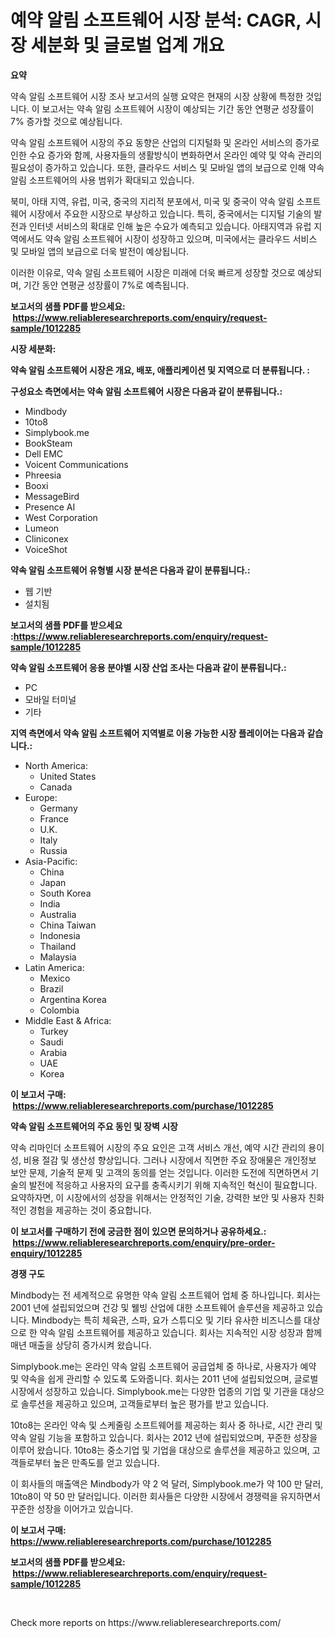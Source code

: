 <p><h1>예약 알림 소프트웨어 시장 분석: CAGR, 시장 세분화 및 글로벌 업계 개요</h1></p><p><strong>요약</strong></p>
<p><p>약속 알림 소프트웨어 시장 조사 보고서의 실행 요약은 현재의 시장 상황에 특정한 것입니다. 이 보고서는 약속 알림 소프트웨어 시장이 예상되는 기간 동안 연평균 성장률이 7% 증가할 것으로 예상됩니다. </p><p>약속 알림 소프트웨어 시장의 주요 동향은 산업의 디지털화 및 온라인 서비스의 증가로 인한 수요 증가와 함께, 사용자들의 생활방식이 변화하면서 온라인 예약 및 약속 관리의 필요성이 증가하고 있습니다. 또한, 클라우드 서비스 및 모바일 앱의 보급으로 인해 약속 알림 소프트웨어의 사용 범위가 확대되고 있습니다. </p><p>북미, 아태 지역, 유럽, 미국, 중국의 지리적 분포에서, 미국 및 중국이 약속 알림 소프트웨어 시장에서 주요한 시장으로 부상하고 있습니다. 특히, 중국에서는 디지털 기술의 발전과 인터넷 서비스의 확대로 인해 높은 수요가 예측되고 있습니다. 아태지역과 유럽 지역에서도 약속 알림 소프트웨어 시장이 성장하고 있으며, 미국에서는 클라우드 서비스 및 모바일 앱의 보급으로 더욱 발전이 예상됩니다. </p><p>이러한 이유로, 약속 알림 소프트웨어 시장은 미래에 더욱 빠르게 성장할 것으로 예상되며, 기간 동안 연평균 성장률이 7%로 예측됩니다.</p></p>
<p><strong>보고서의 샘플 PDF를 받으세요: &nbsp;<a href="https://www.reliableresearchreports.com/enquiry/request-sample/1012285">https://www.reliableresearchreports.com/enquiry/request-sample/1012285</a></strong></p>
<p><strong>시장 세분화:</strong></p>
<p><strong> 약속 알림 소프트웨어 시장은 개요, 배포, 애플리케이션 및 지역으로 더 분류됩니다. :</strong></p>
<p><strong>구성요소 측면에서는 약속 알림 소프트웨어 시장은 다음과 같이 분류됩니다.:</strong></p>
<p><ul><li>Mindbody</li><li>10to8</li><li>Simplybook.me</li><li>BookSteam</li><li>Dell EMC</li><li>Voicent Communications</li><li>Phreesia</li><li>Booxi</li><li>MessageBird</li><li>Presence AI</li><li>West Corporation</li><li>Lumeon</li><li>Cliniconex</li><li>VoiceShot</li></ul></p>
<p><strong> 약속 알림 소프트웨어 유형별 시장 분석은 다음과 같이 분류됩니다.:</strong></p>
<p><ul><li>웹 기반</li><li>설치됨</li></ul></p>
<p><strong>보고서의 샘플 PDF를 받으세요 :<a href="https://www.reliableresearchreports.com/enquiry/request-sample/1012285">https://www.reliableresearchreports.com/enquiry/request-sample/1012285</a></strong></p>
<p><strong> 약속 알림 소프트웨어 응용 분야별 시장 산업 조사는 다음과 같이 분류됩니다.:</strong></p>
<p><ul><li>PC</li><li>모바일 터미널</li><li>기타</li></ul></p>
<p><strong>지역 측면에서 약속 알림 소프트웨어 지역별로 이용 가능한 시장 플레이어는 다음과 같습니다.:</strong></p>
<p><ul>
    <li>
        North America:
        <ul>
            <li>United States</li>
            <li>Canada</li>
        </ul>
    </li>
    <li>
        Europe:
        <ul>
            <li>Germany</li>
            <li>France</li>
            <li>U.K.</li>
            <li>Italy</li>
            <li>Russia</li>
        </ul>
    </li>
    <li>
        Asia-Pacific:
        <ul>
            <li>China</li>
            <li>Japan</li>
            <li>South Korea</li>
            <li>India</li>
            <li>Australia</li>
            <li>China Taiwan</li>
            <li>Indonesia</li>
            <li>Thailand</li>
            <li>Malaysia</li>
        </ul>
    </li>
    <li>
        Latin America:
        <ul>
            <li>Mexico</li>
            <li>Brazil</li>
            <li>Argentina Korea</li>
            <li>Colombia</li>
        </ul>
    </li>
    <li>
        Middle East & Africa:
        <ul>
            <li>Turkey</li>
            <li>Saudi</li>
            <li>Arabia</li>
            <li>UAE</li>
            <li>Korea</li>
        </ul>
    </li>
    </ul></p>
<p><strong>이 보고서 구매: &nbsp;<a href="https://www.reliableresearchreports.com/purchase/1012285">https://www.reliableresearchreports.com/purchase/1012285</a></strong></p>
<p><strong>약속 알림 소프트웨어의 주요 동인 및 장벽 시장</strong></p>
<p><p>약속 리마인더 소프트웨어 시장의 주요 요인은 고객 서비스 개선, 예약 시간 관리의 용이성, 비용 절감 및 생산성 향상입니다. 그러나 시장에서 직면한 주요 장애물은 개인정보 보안 문제, 기술적 문제 및 고객의 동의를 얻는 것입니다. 이러한 도전에 직면하면서 기술의 발전에 적응하고 사용자의 요구를 충족시키기 위해 지속적인 혁신이 필요합니다. 요약하자면, 이 시장에서의 성장을 위해서는 안정적인 기술, 강력한 보안 및 사용자 친화적인 경험을 제공하는 것이 중요합니다.</p></p>
<p><strong>이 보고서를 구매하기 전에 궁금한 점이 있으면 문의하거나 공유하세요.: &nbsp;<a href="https://www.reliableresearchreports.com/enquiry/pre-order-enquiry/1012285">https://www.reliableresearchreports.com/enquiry/pre-order-enquiry/1012285</a></strong></p>
<p><strong>경쟁 구도</strong></p>
<p><p>Mindbody는 전 세계적으로 유명한 약속 알림 소프트웨어 업체 중 하나입니다. 회사는 2001 년에 설립되었으며 건강 및 웰빙 산업에 대한 소프트웨어 솔루션을 제공하고 있습니다. Mindbody는 특히 체육관, 스파, 요가 스튜디오 및 기타 유사한 비즈니스를 대상으로 한 약속 알림 소프트웨어를 제공하고 있습니다. 회사는 지속적인 시장 성장과 함께 매년 매출을 상당히 증가시켜 왔습니다.</p><p>Simplybook.me는 온라인 약속 알림 소프트웨어 공급업체 중 하나로, 사용자가 예약 및 약속을 쉽게 관리할 수 있도록 도와줍니다. 회사는 2011 년에 설립되었으며, 글로벌 시장에서 성장하고 있습니다. Simplybook.me는 다양한 업종의 기업 및 기관을 대상으로 솔루션을 제공하고 있으며, 고객들로부터 높은 평가를 받고 있습니다.</p><p>10to8는 온라인 약속 및 스케줄링 소프트웨어를 제공하는 회사 중 하나로, 시간 관리 및 약속 알림 기능을 포함하고 있습니다. 회사는 2012 년에 설립되었으며, 꾸준한 성장을 이루어 왔습니다. 10to8는 중소기업 및 기업을 대상으로 솔루션을 제공하고 있으며, 고객들로부터 높은 만족도를 얻고 있습니다.</p><p>이 회사들의 매출액은 Mindbody가 약 2 억 달러, Simplybook.me가 약 100 만 달러, 10to8이 약 50 만 달러입니다. 이러한 회사들은 다양한 시장에서 경쟁력을 유지하면서 꾸준한 성장을 이어가고 있습니다.</p></p>
<p><strong>이 보고서 구매: &nbsp; <a href="https://www.reliableresearchreports.com/purchase/1012285">https://www.reliableresearchreports.com/purchase/1012285</a></strong></p>
<p><strong>보고서의 샘플 PDF를 받으세요: &nbsp;<a href="https://www.reliableresearchreports.com/enquiry/request-sample/1012285">https://www.reliableresearchreports.com/enquiry/request-sample/1012285</a></strong><strong></strong></p>
<p>&nbsp;</p>
<p>Check more reports on https://www.reliableresearchreports.com/</p>